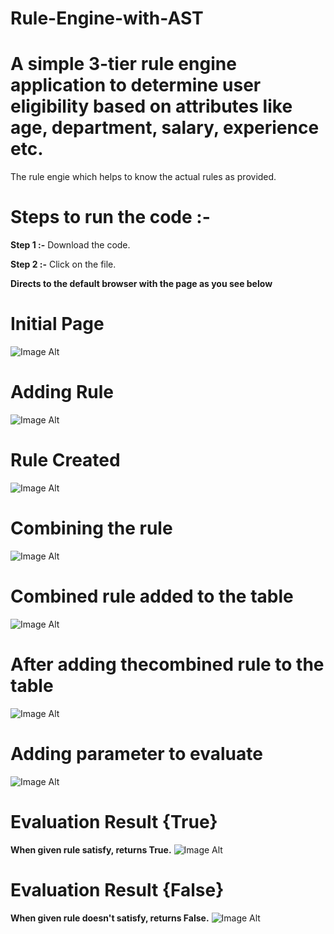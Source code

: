 # Rule-Engine-with-AST

# A simple 3-tier rule engine application to determine user eligibility based on attributes like age, department, salary, experience etc.
The rule engie which helps to know the actual rules as provided. 

# **Steps to run the code :-**

**Step 1 :-** Download the code.

**Step 2 :-** Click on the file.

**Directs to the default browser with the page as you see below**

# **Initial Page** 
![Image Alt](https://github.com/sharath816/Rule-Engine-with-AST/blob/6347bf6affae6a4bfe1ab4c91834dc22e9262b81/Screenshot%202024-10-21%20182939.png)

# **Adding Rule** 
![Image Alt](https://github.com/sharath816/Rule-Engine-with-AST/blob/c6a5675f620b5cdce28d890309d64fb6b7c40813/Screenshot%202024-10-21%20183038.png)

# **Rule Created** 
![Image Alt](https://github.com/sharath816/Rule-Engine-with-AST/blob/fddc47ab8063611c6638894353b3f98051016d7c/Screenshot%202024-10-21%20183106.png)

# **Combining the rule** 
![Image Alt](https://github.com/sharath816/Rule-Engine-with-AST/blob/e65c86d9db889d2ef9da687165aa76a4b0aad9b3/Screenshot%202024-10-21%20183126.png)

# **Combined rule added to the table** 
![Image Alt](https://github.com/sharath816/Rule-Engine-with-AST/blob/3b5af52f36dc3c6057843b7a5a2caba75b0f4640/Screenshot%202024-10-21%20183142.png)

# **After adding thecombined rule to the table** 
![Image Alt](https://github.com/sharath816/Rule-Engine-with-AST/blob/3b5af52f36dc3c6057843b7a5a2caba75b0f4640/Screenshot%202024-10-21%20183157.png)

# **Adding parameter to evaluate** 
![Image Alt](https://github.com/sharath816/Rule-Engine-with-AST/blob/3b5af52f36dc3c6057843b7a5a2caba75b0f4640/Screenshot%202024-10-21%20183224.png)

# **Evaluation Result {True}** 
**When given rule satisfy, returns True.** 
![Image Alt](https://github.com/sharath816/Rule-Engine-with-AST/blob/3b5af52f36dc3c6057843b7a5a2caba75b0f4640/Screenshot%202024-10-21%20183344.png)

# **Evaluation Result {False}** 
**When given rule doesn't satisfy, returns False.**
![Image Alt](https://github.com/sharath816/Rule-Engine-with-AST/blob/3b5af52f36dc3c6057843b7a5a2caba75b0f4640/Screenshot%202024-10-21%20183324.png)


